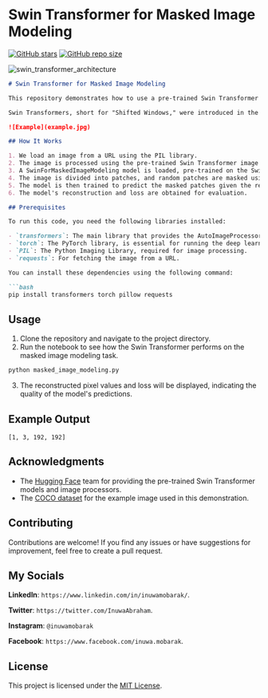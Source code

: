 # Swin Transformer for Masked Image Modeling

[![GitHub stars](https://img.shields.io/github/stars/inuwamobarak/swin-transformers.svg?style=social)](https://github.com/inuwamobarak/swin-transformers/stargazers)
[![GitHub repo size](https://img.shields.io/github/repo-size/inuwamobarak/swin-transformers.svg)](https://github.com/inuwamobarak/swin-transformers)

![swin_transformer_architecture](https://github.com/inuwamobarak/swin-transformers/assets/65142149/ead6990d-a1c3-4631-89b7-3f7f5d7095b4)

```markdown
# Swin Transformer for Masked Image Modeling

This repository demonstrates how to use a pre-trained Swin Transformer for Masked Image Modeling. Masked Image Modeling is a task where random patches in an image are masked out, and the model is trained to predict the masked patches. The Swin Transformer is a powerful hierarchical vision transformer designed for computer vision tasks.

Swin Transformers, short for "Shifted Windows," were introduced in the paper titled "Swin Transformer: Hierarchical Vision Transformer using Shifted Windows" by Liu et a. (2021). Unlike traditional transformers, Swin Transformers divide the image into non-overlapping shifted windows, enabling efficient and scalable computation.

![Example](example.jpg)

## How It Works

1. We load an image from a URL using the PIL library.
2. The image is processed using the pre-trained Swin Transformer image processor (AutoImageProcessor).
3. A SwinForMaskedImageModeling model is loaded, pre-trained on the Swin Transformer architecture.
4. The image is divided into patches, and random patches are masked using a boolean mask.
5. The model is then trained to predict the masked patches given the rest of the image.
6. The model's reconstruction and loss are obtained for evaluation.

## Prerequisites

To run this code, you need the following libraries installed:

- `transformers`: The main library that provides the AutoImageProcessor and SwinForMaskedImageModeling classes.
- `torch`: The PyTorch library, is essential for running the deep learning model and performing tensor computations.
- `PIL`: The Python Imaging Library, required for image processing.
- `requests`: For fetching the image from a URL.

You can install these dependencies using the following command:

```bash
pip install transformers torch pillow requests
```

## Usage

1. Clone the repository and navigate to the project directory.
2. Run the notebook to see how the Swin Transformer performs on the masked image modeling task.

```bash
python masked_image_modeling.py
```
3. The reconstructed pixel values and loss will be displayed, indicating the quality of the model's predictions.

## Example Output

```
[1, 3, 192, 192]
```

## Acknowledgments

- The [Hugging Face](https://huggingface.co/) team for providing the pre-trained Swin Transformer models and image processors.
- The [COCO dataset](http://cocodataset.org/) for the example image used in this demonstration.

## Contributing

Contributions are welcome! If you find any issues or have suggestions for improvement, feel free to create a pull request.

## My Socials

**LinkedIn**: `https://www.linkedin.com/in/inuwamobarak/`.

**Twitter**: `https://twitter.com/InuwaAbraham`.

**Instagram**: `@inuwamobarak`

**Facebook**: `https://www.facebook.com/inuwa.mobarak`.

## License

This project is licensed under the [MIT License](LICENSE).

